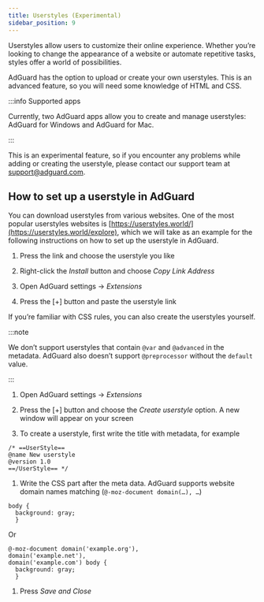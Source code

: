 ```yaml
---
title: Userstyles (Experimental)
sidebar_position: 9
---
```


Userstyles allow users to customize their online experience. Whether you’re looking to change the appearance of a website or automate repetitive tasks, styles offer a world of possibilities.

AdGuard has the option to upload or create your own userstyles. This is an advanced feature, so you will need some knowledge of HTML and CSS.

:::info Supported apps

Currently, two AdGuard apps allow you to create and manage userstyles: AdGuard for Windows and AdGuard for Mac.

:::

This is an experimental feature, so if you encounter any problems while adding or creating the userstyle, please contact our support team at support@adguard.com.

## How to set up a userstyle in AdGuard

You can download userstyles from various websites. One of the most popular userstyles websites is [https://userstyles.world/](https://userstyles.world/explore), which we will take as an example for the following instructions on how to set up the userstyle in AdGuard.

1. Press the link and choose the userstyle you like

1. Right-click the *Install* button and choose *Copy Link Address*

1. Open AdGuard settings → *Extensions*

1. Press the [+] button and paste the userstyle link

If you’re familiar with CSS rules, you can also create the userstyles yourself.

:::note

We don’t support userstyles that contain `@var` and `@advanced` in the metadata. AdGuard also doesn’t support `@preprocessor` without the `default` value.

:::

 1. Open AdGuard settings → *Extensions*

 1. Press the [+] button and choose the *Create userstyle* option. A new window will appear on your screen

 1. To create a userstyle, first write the title with metadata, for example

 ```
 /* ==UserStyle==
 @name New userstyle
 @version 1.0
 ==/UserStyle== */
 ```

 1. Write the CSS part after the meta data. AdGuard supports website domain names matching (`@-moz-document domain(…), …`)

 ```
 body {
   background: gray;
   }
 ```

 Or

 ```
 @-moz-document domain('example.org'),
 domain('example.net'),
 domain('example.com') body {
   background: gray;
   }
 ```
 1. Press *Save and Close*